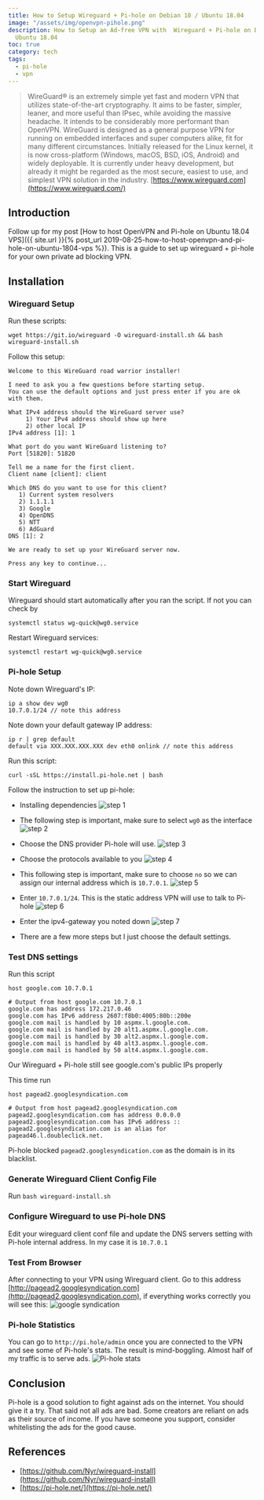 ```yaml
---
title: How to Setup Wireguard + Pi-hole on Debian 10 / Ubuntu 18.04
image: "/assets/img/openvpn-pihole.png"
description: How to Setup an Ad-free VPN with  Wireguard + Pi-hole on Debian 10 /
  Ubuntu 18.04
toc: true
category: tech
tags:
  - pi-hole
  - vpn
---
```


> WireGuard® is an extremely simple yet fast and modern VPN that utilizes state-of-the-art cryptography. It aims to be faster, simpler, leaner, and more useful than IPsec, while avoiding the massive headache. It intends to be considerably more performant than OpenVPN. WireGuard is designed as a general purpose VPN for running on embedded interfaces and super computers alike, fit for many different circumstances. Initially released for the Linux kernel, it is now cross-platform (Windows, macOS, BSD, iOS, Android) and widely deployable. It is currently under heavy development, but already it might be regarded as the most secure, easiest to use, and simplest VPN solution in the industry.
[https://www.wireguard.com](https://www.wireguard.com/)

## Introduction
Follow up for my post [How to host OpenVPN and Pi-hole on Ubuntu 18.04 VPS]({{ site.url }}{% post_url 2019-08-25-how-to-host-openvpn-and-pi-hole-on-ubuntu-1804-vps %}). This is a guide to set up wireguard + pi-hole for your own private ad blocking VPN.

## Installation

### Wireguard Setup
Run these scripts:
```shell
wget https://git.io/wireguard -O wireguard-install.sh && bash wireguard-install.sh
```

Follow this setup:
```shell
Welcome to this WireGuard road warrior installer!

I need to ask you a few questions before starting setup.
You can use the default options and just press enter if you are ok with them.

What IPv4 address should the WireGuard server use?
     1) Your IPv4 address should show up here
     2) other local IP
IPv4 address [1]: 1

What port do you want WireGuard listening to?
Port [51820]: 51820

Tell me a name for the first client.
Client name [client]: client

Which DNS do you want to use for this client?
   1) Current system resolvers
   2) 1.1.1.1
   3) Google
   4) OpenDNS
   5) NTT
   6) AdGuard
DNS [1]: 2

We are ready to set up your WireGuard server now.

Press any key to continue...
```

### Start Wireguard
Wireguard should start automatically after you ran the script. If not you can check by
```shell
systemctl status wg-quick@wg0.service
```

Restart Wireguard services:
```shell
systemctl restart wg-quick@wg0.service
```

### Pi-hole Setup
Note down  Wireguard's IP:
```shell
ip a show dev wg0
10.7.0.1/24 // note this address
```

Note down your default  gateway IP address:
```shell
ip r | grep default
default via XXX.XXX.XXX.XXX dev eth0 onlink // note this address
```

Run this script:
```shell
curl -sSL https://install.pi-hole.net | bash
```

Follow the instruction to set up pi-hole:

* Installing dependencies
![step 1](/assets/img/pihole-wireguard-1.png)

* The following step is important, make sure to select `wg0` as the interface
![step 2](/assets/img/pihole-wireguard-2.png)

* Choose the DNS provider Pi-hole will use. 
![step 3](/assets/img/pihole-wireguard-3.png)

* Choose the protocols available to you
![step 4](/assets/img/pihole-wireguard-4.png)

* This following step is important, make sure to choose `no` so we can assign our internal address which is `10.7.0.1`.
![step 5](/assets/img/pihole-wireguard-5.png)

* Enter `10.7.0.1/24`. This is the static address VPN will use to talk to Pi-hole
![step 6](/assets/img/pihole-wireguard-6.png)

* Enter the ipv4-gateway you noted down
![step 7](/assets/img/pihole-wireguard-7.png)

* There are a few more steps but I just choose the default settings.

### Test DNS settings
Run this script
```shell
host google.com 10.7.0.1

# Output from host google.com 10.7.0.1
google.com has address 172.217.0.46
google.com has IPv6 address 2607:f8b0:4005:80b::200e
google.com mail is handled by 10 aspmx.l.google.com.
google.com mail is handled by 20 alt1.aspmx.l.google.com.
google.com mail is handled by 30 alt2.aspmx.l.google.com.
google.com mail is handled by 40 alt3.aspmx.l.google.com.
google.com mail is handled by 50 alt4.aspmx.l.google.com.
```
Our Wireguard + Pi-hole still see google.com's public IPs properly

This time run
```shell
host pagead2.googlesyndication.com

# Output from host pagead2.googlesyndication.com
pagead2.googlesyndication.com has address 0.0.0.0
pagead2.googlesyndication.com has IPv6 address ::
pagead2.googlesyndication.com is an alias for pagead46.l.doubleclick.net.
```
Pi-hole blocked `pagead2.googlesyndication.com` as the domain is in its blacklist.


### Generate Wireguard Client Config File
Run `bash wireguard-install.sh`

### Configure Wireguard to use Pi-hole DNS
Edit your wireguard client conf file and update the DNS servers setting with Pi-hole internal address. In my case it is `10.7.0.1` 

### Test From Browser
After connecting to your VPN using Wireguard client. Go to this address [http://pagead2.googlesyndication.com](http://pagead2.googlesyndication.com), if everything works correctly you will see this:
![google syndication](/assets/img/google-syndication.png)

### Pi-hole Statistics
You can go to `http://pi.hole/admin` once you are connected to the VPN and see some of Pi-hole's stats. The result is mind-boggling. Almost half of my traffic is to serve ads.
![Pi-hole stats](/assets/img/pi-hole-stats.png)

## Conclusion
Pi-hole is a good solution to fight against ads on the internet. You should give it a try. That said not all ads are bad. Some creators are reliant on ads as their source of income. If you have someone you support, consider whitelisting the ads for the good cause.

## References
* [https://github.com/Nyr/wireguard-install](https://github.com/Nyr/wireguard-install)
* [https://pi-hole.net/](https://pi-hole.net/)